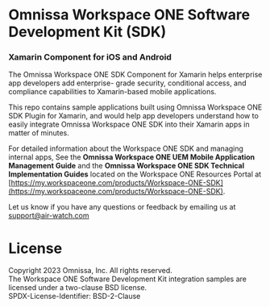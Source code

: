 
# Omnissa Workspace ONE Software Development Kit (SDK)
### Xamarin Component for iOS and Android

The Omnissa Workspace ONE SDK Component for Xamarin helps enterprise app developers add enterprise- grade security, conditional access, and compliance capabilities to Xamarin-based mobile applications.

This repo contains sample applications built using Omnissa Workspace ONE SDK Plugin for Xamarin, and would help app developers understand how to easily integrate Omnissa Workspace ONE SDK into their Xamarin apps in matter of minutes.

For detailed information about the Workspace ONE SDK and managing internal apps, See the **Omnissa Workspace ONE UEM Mobile Application Management Guide** and the **Omnissa Workspace ONE SDK Technical Implementation Guides** located on the Workspace ONE Resources Portal at [https://my.workspaceone.com/products/Workspace-ONE-SDK](https://my.workspaceone.com/products/Workspace-ONE-SDK).

Let us know if you have any questions or feedback by emailing us at support@air-watch.com


# License
Copyright 2023 Omnissa, Inc. All rights reserved.  
The Workspace ONE Software Development Kit integration samples are licensed
under a two-clause BSD license.  
SPDX-License-Identifier: BSD-2-Clause
